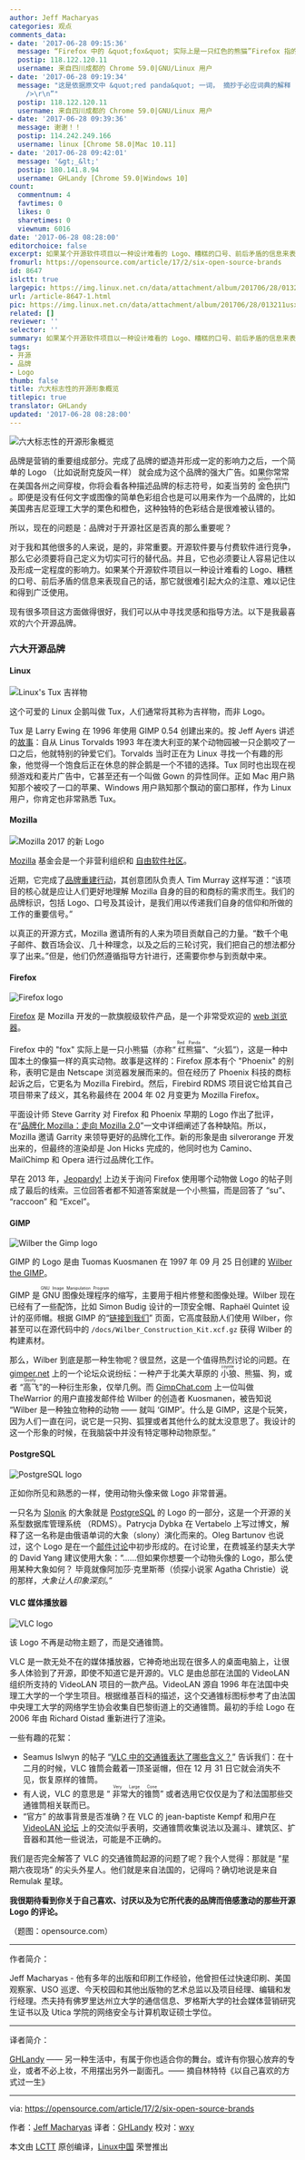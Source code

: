 ```yaml
---
author: Jeff Macharyas
categories: 观点
comments_data:
- date: '2017-06-28 09:15:36'
  message: “Firefox 中的 &quot;fox&quot; 实际上是一只红色的熊猫”Firefox 指的是小熊猫，不是大熊猫。
  postip: 118.122.120.11
  username: 来自四川成都的 Chrome 59.0|GNU/Linux 用户
- date: '2017-06-28 09:19:34'
  message: "这是依据原文中 &quot;red panda&quot; 一词， 摘抄于必应词典的解释 “小熊猫（Red Panda），又名红熊猫，也常被称作火狐，也就是很多人喜欢用的浏览器Firefox。Mozilla为用户提供了与小熊猫互动的方法…<br
    />\r\n”"
  postip: 118.122.120.11
  username: 来自四川成都的 Chrome 59.0|GNU/Linux 用户
- date: '2017-06-28 09:39:36'
  message: 谢谢！！
  postip: 114.242.249.166
  username: linux [Chrome 58.0|Mac 10.11]
- date: '2017-06-28 09:42:01'
  message: '&gt;_&lt;'
  postip: 180.141.8.94
  username: GHLandy [Chrome 59.0|Windows 10]
count:
  commentnum: 4
  favtimes: 0
  likes: 0
  sharetimes: 0
  viewnum: 6016
date: '2017-06-28 08:28:00'
editorchoice: false
excerpt: 如果某个开源软件项目以一种设计难看的 Logo、糟糕的口号、前后矛盾的信息来表现自己的话，那它就很难引起大众的注意、难以记住和得到广泛使用。
fromurl: https://opensource.com/article/17/2/six-open-source-brands
id: 8647
islctt: true
largepic: https://img.linux.net.cn/data/attachment/album/201706/28/013211usxqlgncmzjl3mpg.png
url: /article-8647-1.html
pic: https://img.linux.net.cn/data/attachment/album/201706/28/013211usxqlgncmzjl3mpg.png.thumb.jpg
related: []
reviewer: ''
selector: ''
summary: 如果某个开源软件项目以一种设计难看的 Logo、糟糕的口号、前后矛盾的信息来表现自己的话，那它就很难引起大众的注意、难以记住和得到广泛使用。
tags:
- 开源
- 品牌
- Logo
thumb: false
title: 六大标志性的开源形象概览
titlepic: true
translator: GHLandy
updated: '2017-06-28 08:28:00'
---
```


![六大标志性的开源形象概览](https://img.linux.net.cn/data/attachment/album/201706/28/013211usxqlgncmzjl3mpg.png "A look at 6 iconic open source brands")


品牌是营销的重要组成部分。完成了品牌的塑造并形成一定的影响力之后，一个简单的 Logo （比如说耐克旋风一样） 就会成为这个品牌的强大广告。如果你常常在美国各州之间穿梭，你将会看各种描述品牌的标志符号，如麦当劳的<ruby> 金色拱门 <rp>  （ </rp> <rt>  golden arches </rt> <rp>  ） </rp></ruby>。即便是没有任何文字或图像的简单色彩组合也是可以用来作为一个品牌的，比如美国弗吉尼亚理工大学的栗色和橙色，这种独特的色彩结合是很难被认错的。


所以，现在的问题是：品牌对于开源社区是否真的那么重要呢？


对于我和其他很多的人来说，是的，非常重要。开源软件要与付费软件进行竞争，那么它必须要将自己定义为切实可行的替代品。并且，它也必须要让人容易记住以及形成一定程度的影响力。如果某个开源软件项目以一种设计难看的 Logo、糟糕的口号、前后矛盾的信息来表现自己的话，那它就很难引起大众的注意、难以记住和得到广泛使用。


现有很多项目这方面做得很好，我们可以从中寻找灵感和指导方法。以下是我最喜欢的六个开源品牌。


### 六大开源品牌


#### Linux


![Linux&#039;s Tux 吉祥物](https://img.linux.net.cn/data/attachment/album/201706/28/013213rxkm6px1ydzy0a40.png "Linux&amp;#039;s Tux mascot")


这个可爱的 Linux 企鹅叫做 Tux，人们通常将其称为吉祥物，而非 Logo。


Tux 是 Larry Ewing 在 1996 年使用 GIMP 0.54 创建出来的。按 Jeff Ayers 讲述的[故事](https://en.wikipedia.org/wiki/Tux)：自从 Linus Torvalds 1993 年在澳大利亚的某个动物园被一只企鹅咬了一口之后，他就特别的钟爱它们。Torvalds 当时正在为 Linux 寻找一个有趣的形象，他觉得一个饱食后正在休息的胖企鹅是一个不错的选择。Tux 同时也出现在视频游戏和麦片广告中，它甚至还有一个叫做 Gown 的异性同伴。正如 Mac 用户熟知那个被咬了一口的苹果、Windows 用户熟知那个飘动的窗口那样，作为 Linux 用户，你肯定也非常熟悉 Tux。


#### Mozilla


![Mozilla 2017 的新 Logo ](https://img.linux.net.cn/data/attachment/album/201706/28/013215i1ifxgti1kimx8g8.png "Mozilla new logo 2017")


[Mozilla](https://www.mozilla.org/en-US/) 基金会是一个非营利组织和 [自由软件社区](https://en.wikipedia.org/wiki/Mozilla)。


近期，它完成了[品牌重建行动](https://blog.mozilla.org/opendesign/arrival/)，其创意团队负责人 Tim Murray 这样写道：“该项目的核心就是应让人们更好地理解 Mozilla 自身的目的和商标的需求而生。我们的品牌标识，包括 Logo、口号及其设计，是我们用以传递我们自身的信仰和所做的工作的重要信号。”


以真正的开源方式，Mozilla 邀请所有的人来为项目贡献自己的力量。“数千个电子邮件、数百场会议、几十种理念，以及之后的三轮讨究，我们把自己的想法都分享了出来。”但是，他们仍然遵循指导方针进行，还需要你参与到贡献中来。


#### Firefox


![Firefox logo](https://img.linux.net.cn/data/attachment/album/201706/28/013217py9dy56llm905lmi.png "Firefox logo")


[Firefox](https://en.wikipedia.org/wiki/Firefox) 是 Mozilla 开发的一款旗舰级软件产品，是一个非常受欢迎的 [web 浏览器](https://en.wikipedia.org/wiki/Web_browser)。


Firefox 中的 "fox" 实际上是一只小熊猫（亦称“<ruby> 红熊猫 <rp>  （ </rp> <rt>  Red Panda </rt> <rp>  ） </rp></ruby>”、“火狐”），这是一种中国本土的像猫一样的真实动物。故事是这样的：Firefox 原本有个 "Phoenix" 的别称，表明它是由 Netscape 浏览器发展而来的。但在经历了 Phoenix 科技的商标起诉之后，它更名为 Mozilla Firebird。然后，Firebird RDMS 项目说它给其自己项目带来了歧义，其名称最终在 2004 年 02 月变更为 Mozilla Firefox。


平面设计师 Steve Garrity 对 Firefox 和 Phoenix 早期的 Logo 作出了批评，在“[品牌化 Mozilla：走向 Mozilla 2.0](http://actsofvolition.com/steven/mozillabranding/)”一文中详细阐述了各种缺陷。所以，Mozilla 邀请 Garrity 来领导更好的品牌化工作。新的形象是由 silverorange 开发出来的，但最终的渲染却是 Jon Hicks 完成的，他同时也为 Camino、MailChimp 和 Opera 进行过品牌化工作。


早在 2013 年，[Jeopardy!](http://www.complex.com/pop-culture/2013/09/firefox-jeopardy-answer) 上边关于询问 Firefox 使用哪个动物做 Logo 的帖子则成了最后的线索。三位回答者都不知道答案就是一个小熊猫，而是回答了 “su”、 “raccoon” 和 “Excel”。


#### GIMP


![Wilber the Gimp logo](https://img.linux.net.cn/data/attachment/album/201706/28/013219hm8iiebtgrnmimcm.png "Wilber the Gimp logo")


GIMP 的 Logo 是由 Tuomas Kuosmanen 在 1997 年 09 月 25 日创建的 [Wilber the GIMP](https://www.gimp.org/about/ancient_history.html)。


GIMP 是<ruby> GNU 图像处理程序 <rp>  （ </rp> <rt>  GNU Image Manipulation Program </rt> <rp>  ） </rp></ruby>的缩写，主要用于相片修整和图像处理。Wilber 现在已经有了一些配饰，比如 Simon Budig 设计的一顶安全帽、Raphaël Quintet 设计的巫师帽。根据 GIMP 的“[链接到我们](https://www.gimp.org/about/linking.html)” 页面，它高度鼓励人们使用 Wilber，你甚至可以在源代码中的 `/docs/Wilber_Construction_Kit.xcf.gz` 获得 Wilber 的构建素材。


那么，Wilber 到底是那一种生物呢？很显然，这是一个值得热烈讨论的问题。在 [gimper.net](https://gimper.net/threads/what-is-wilber.793/) 上的一个论坛众说纷纭：一种产于北美大草原的<ruby> 小狼 <rp>  （ </rp> <rt>  coyote </rt> <rp>  ） </rp></ruby>、熊猫、狗，或者<ruby> “高飞” <rp>  （ </rp> <rt>  Goofy </rt> <rp>  ） </rp></ruby>的一种衍生形象，仅举几例。而 [GimpChat.com](http://gimpchat.com/viewtopic.php?f=4&t=10265) 上一位叫做 TheWarrior 的用户直接发邮件给 Wilber 的创造者 Kuosmanen，被告知说 “Wilber 是一种独立物种的动物 —— 就叫 ‘GIMP’。什么是 GIMP，这是个玩笑，因为人们一直在问，说它是一只狗、狐狸或者其他什么的就太没意思了。我设计的这一个形象的时候，在我脑袋中并没有特定哪种动物原型。”


#### PostgreSQL


![PostgreSQL logo](https://img.linux.net.cn/data/attachment/album/201706/28/013221g1ivitsg2jtr0r2h.png "PostgreSQL logo")


正如你所见和熟悉的一样，使用动物头像来做 Logo 非常普遍。


一只名为 [Slonik](http://www.vertabelo.com/blog/notes-from-the-lab/the-history-of-slonik-the-postgresql-elephant-logo) 的大象就是 [PostgreSQL](https://wiki.postgresql.org/wiki/Logo) 的 Logo 的一部分，这是一个开源的关系型数据库管理系统 （RDMS）。Patrycja Dybka 在 Vertabelo 上写过博文，解释了这一名称是由俄语单词的大象（slony）演化而来的。Oleg Bartunov 也说过，这个 Logo 是在一个[邮件讨论](http://www.pgsql.ru/db/mw/msg.html?mid=1238939)中初步形成的。在讨论里，在费城圣约瑟夫大学的 David Yang 建议使用大象：“……但如果你想要一个动物头像的 Logo，那么使用某种大象如何？ 毕竟就像阿加莎·克里斯蒂（侦探小说家 Agatha Christie）说的那样，*大象让人印象深刻*。”


#### VLC 媒体播放器


![VLC logo](https://img.linux.net.cn/data/attachment/album/201706/28/013223pg2lhhrnvvzrnb8b.png "VLC logo")


该 Logo 不再是动物主题了，而是交通锥筒。


VLC 是一款无处不在的媒体播放器，它神奇地出现在很多人的桌面电脑上，让很多人体验到了开源，即使不知道它是开源的。VLC 是由总部在法国的 VideoLAN 组织所支持的 VideoLAN 项目的一款产品。VideoLAN 源自 1996 年在法国中央理工大学的一个学生项目。根据维基百科的描述，这个交通锥标图标参考了由法国中央理工大学的网络学生协会收集自巴黎街道上的交通锥筒。最初的手绘 Logo 在 2006 年由 Richard Oistad 重新进行了渲染。


一些有趣的花絮：


* Seamus Islwyn 的帖子 “[VLC 中的交通锥表达了哪些含义？](http://www.ehow.com/info_10029162_traffic-cone-mean-vlc.html)” 告诉我们：在十二月的时候，VLC 锥筒会戴着一顶圣诞帽，但在 12 月 31 日它就会消失不见，恢复原样的锥筒。
* 有人说，VLC 的意思是 “<ruby> 非常大的锥筒 <rp>  （ </rp> <rt>  Very Large Cone </rt> <rp>  ） </rp></ruby>” 或者选用它仅仅是为了和法国那些交通锥筒相关联而已。
* “官方” 的故事背景是否准确？在 VLC 的 jean-baptiste Kempf 和用户在 [VideoLAN 论坛](https://forum.videolan.org/viewtopic.php?f=5&t=92513) 上的交流似乎表明，交通锥筒收集说法以及漏斗、建筑区、扩音器和其他一些说法，可能是不正确的。


我们是否完全解答了 VLC 的交通锥筒起源的问题了呢？我个人觉得：那就是 “星期六夜现场” 的尖头外星人。他们就是来自法国的，记得吗？确切地说是来自 Remulak 星球。


**我很期待看到你关于自己喜欢、讨厌以及为它所代表的品牌而倍感激动的那些开源 Logo 的评论。**


（题图：opensource.com）




---


作者简介：


Jeff Macharyas - 他有多年的出版和印刷工作经验，他曾担任过快速印刷、美国观察家、USO 巡逻、今天校园和其他出版物的艺术总监以及项目经理、编辑和发行经理。杰夫持有佛罗里达州立大学的通信信息、罗格斯大学的社会媒体营销研究生证书以及 Utica 学院的网络安全与计算机取证硕士学位。




---


译者简介：


[GHLandy](http://ghlandy.com) —— 另一种生活中，有属于你也适合你的舞台。或许有你狠心放弃的专业，或者不必上妆，不用摆出另外一副面孔。—— 摘自林特特《以自己喜欢的方式过一生》




---


via: <https://opensource.com/article/17/2/six-open-source-brands>


作者：[Jeff Macharyas](https://opensource.com/users/jeffmacharyas) 译者：[GHLandy](https://github.com/GHLandy) 校对：[wxy](https://github.com/wxy)


本文由 [LCTT](https://github.com/LCTT/TranslateProject) 原创编译，[Linux中国](https://linux.cn/) 荣誉推出